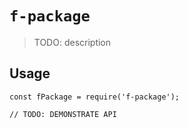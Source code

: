 # `f-package`

> TODO: description

## Usage

```
const fPackage = require('f-package');

// TODO: DEMONSTRATE API
```
